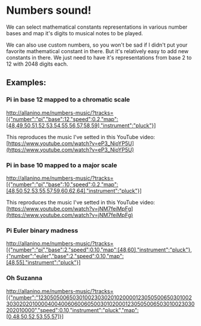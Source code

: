 # Numbers sound!

We can select mathematical constants representations in various number bases and
map it's digits to musical notes to be played.

We can also use custom numbers, so you won't be sad if I didn't put your favorite
mathematical constant in there. But it's relatively easy to add new constants in there.
We just need to have it's representations from base 2 to 12 with 2048 digits each.

## Examples:

### Pi in base 12 mapped to a chromatic scale

http://allanino.me/numbers-music/?tracks=[{"number":"pi","base":12,"speed":0.2,"map":[48,49,50,51,52,53,54,55,56,57,58,59],"instrument":"pluck"}]

This reproduces the music I've setted in this YouTube video: [https://www.youtube.com/watch?v=eP3_NioYP5U](https://www.youtube.com/watch?v=eP3_NioYP5U)


### Pi in base 10 mapped to a major scale

http://allanino.me/numbers-music/?tracks=[{"number":"pi","base":10,"speed":0.2,"map":[48,50,52,53,55,57,59,60,62,64],"instrument":"pluck"}]

This reproduces the music I've setted in this YouTube video: [https://www.youtube.com/watch?v=jNM7feiMpFg](https://www.youtube.com/watch?v=jNM7feiMpFg)

### Pi Euler binary madness

http://allanino.me/numbers-music/?tracks=[{"number":"pi","base":2,"speed":0.10,"map":[48,60],"instrument":"pluck"},{"number":"euler","base":2,"speed":0.10,"map":[48,55],"instrument":"pluck"}]

### Oh Suzanna

http://allanino.me/numbers-music/?tracks=[{"number":"123050500650301002303020102000012305050065030100230302020100004004006060060500301020001230505006503010023030202010000","speed":0.10,"instrument":"pluck","map":[0,48,50,52,53,55,57]}]
